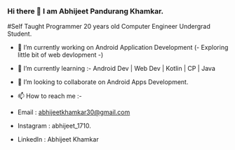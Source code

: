 ### Hi there 👋 I am Abhijeet Pandurang Khamkar.
 #Self Taught Programmer
 20 years old Computer Engineer Undergrad Student.

- 🔭 I’m currently working on Android Application Development (- Exploring little bit of web devlopment -)
- 🌱 I’m currently learning :- Android Dev  | Web Dev | Kotlin | CP | Java

- 👯 I’m looking to collaborate on Android Apps Development.
- 📫 How to reach me :-
- Email : abhijeetkhamkar30@gmail.com 
- Instagram : abhijeet_1710.
- LinkedIn : Abhijeet Khamkar

